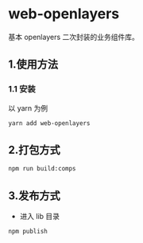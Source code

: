 # web-openlayers

基本 openlayers 二次封装的业务组件库。

## 1.使用方法

### 1.1 安装

以 yarn 为例

```sh
yarn add web-openlayers
```

## 2.打包方式

```sh
npm run build:comps
```

## 3.发布方式

- 进入 lib 目录

```sh
npm publish
```
